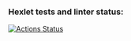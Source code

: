 ### Hexlet tests and linter status:
[![Actions Status](https://github.com/Kursakov92/frontend-project-46/workflows/hexlet-check/badge.svg)](https://github.com/Kursakov92/frontend-project-46/actions)